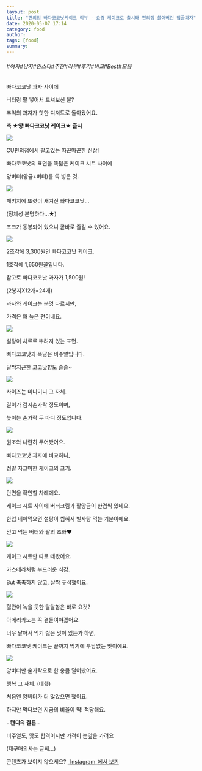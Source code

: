 ```yaml
---
layout: post
title: "편의점 빠다코코낫케이크 리뷰 - 요즘 케이크로 출시돼 편의점 쓸어버린 탑골과자"
date: 2020-05-07 17:14
category: food
author: 
tags: [food]
summary: 
---
```


###### #여자#남자#인스타#추천#리뷰#후기#비교#Best#모음


빠다코코낫 과자 사이에

버터랑 팥 넣어서 드셔보신 분?

추억의 과자가 핫한 디저트로 돌아왔어요.

**축 ★앙!빠다코코낫 케이크★ 출시**

![](https://img1.daumcdn.net/thumb/R720x0/?fname=https%3A%2F%2Ft1.daumcdn.net%2Fliveboard%2Fdispatch%2F1a0cd5614430417585906cb1399b2c80.JPG)

CU편의점에서 팔고있는 따끈따끈한 신상!

  

빠다코코낫의 표면을 똑닮은 케이크 시트 사이에

앙버터(앙금+버터)를 쏙 넣은 것.

![](https://img1.daumcdn.net/thumb/R720x0/?fname=https%3A%2F%2Ft1.daumcdn.net%2Fliveboard%2Fdispatch%2F19b63e20cac44351957ead091914b936.JPG)

패키지에 또렷이 새겨진 빠다코코낫...

(정체성 분명하다...★)

  

포크가 동봉되어 있으니 곧바로 즐길 수 있어요.

![](https://img1.daumcdn.net/thumb/R720x0/?fname=https%3A%2F%2Ft1.daumcdn.net%2Fliveboard%2Fdispatch%2F0019192ea75643dd9bce00fda13d3715.JPG)

2조각에 3,300원인 빠다코코낫 케이크.

1조각에 1,650원꼴입니다.

  

참고로 빠다코코낫 과자가 1,500원!

(2봉지X12개=24개)

  

과자와 케이크는 분명 다르지만,

가격은 꽤 높은 편이네요.

![](https://img1.daumcdn.net/thumb/R720x0/?fname=https%3A%2F%2Ft1.daumcdn.net%2Fliveboard%2Fdispatch%2F5de689e3ed094feb83915b900869134f.JPG)

설탕이 차르르 뿌려져 있는 표면.  

빠다코코낫과 똑닮은 비주얼입니다.

  

달짝지근한 코코낫향도 솔솔~

![](https://img1.daumcdn.net/thumb/R720x0/?fname=https%3A%2F%2Ft1.daumcdn.net%2Fliveboard%2Fdispatch%2F278264c8bbfb4979b6cef6e0f90e0bf5.JPG)

사이즈는 미니미니 그 자체.

길이가 검지손가락 정도이며,

높이는 손가락 두 마디 정도입니다.

![](https://img1.daumcdn.net/thumb/R720x0/?fname=https%3A%2F%2Ft1.daumcdn.net%2Fliveboard%2Fdispatch%2F4620138c31004613a4b76dc8eb842bb8.JPG)

원조와 나란히 두어봤어요.

빠다코코낫 과자에 비교하니,

정말 자그마한 케이크의 크기.

![](https://img1.daumcdn.net/thumb/R720x0/?fname=https%3A%2F%2Ft1.daumcdn.net%2Fliveboard%2Fdispatch%2F2c095510c262411a977fce0eac8a8618.JPG)

단면을 확인할 차례에요.

케이크 시트 사이에 버터크림과 팥앙금이 한겹씩 있네요.

  

한입 베어먹으면 설탕이 씹혀서 별사탕 먹는 기분이에요.

믿고 먹는 버터와 팥의 조화♥

![](https://img1.daumcdn.net/thumb/R720x0/?fname=https%3A%2F%2Ft1.daumcdn.net%2Fliveboard%2Fdispatch%2F093d1f439b8242e6934e7ac3cb67c4e2.JPG)

케이크 시트만 따로 떼봤어요.

카스테라처럼 부드러운 식감.

But 촉촉하지 않고, 살짝 푸석했어요.

![](https://img1.daumcdn.net/thumb/R720x0/?fname=https%3A%2F%2Ft1.daumcdn.net%2Fliveboard%2Fdispatch%2Fd3fea0db9b4a4f6388340a20b6b490dd.JPG)

혈관이 녹을 듯한 달달함은 바로 요것?

아메리카노는 꼭 곁들여야겠어요.

  

너무 달아서 먹기 싫은 맛이 있는가 하면,

빠다코코낫 케이크는 끝까지 먹기에 부담없는 맛이에요.

![](https://img1.daumcdn.net/thumb/R720x0/?fname=https%3A%2F%2Ft1.daumcdn.net%2Fliveboard%2Fdispatch%2Fae756d5f8ae6427495942a0d53c21a1e.JPG)

앙버터만 숟가락으로 한 웅큼 덜어봤어요.

행복 그 자체. (데헷)

  

처음엔 앙버터가 더 많았으면 했어요.

하지만 먹다보면 지금의 비율이 딱! 적당해요.

  

**- 캔디의 결론 -**

비주얼도, 맛도 합격이지만 가격이 눈앞을 가려요

(재구매의사는 글쎄...)

콘텐츠가 보이지 않으세요?  [_Instagram_에서 보기](https://www.instagram.com/p/B-o7Nnwp5Fx)